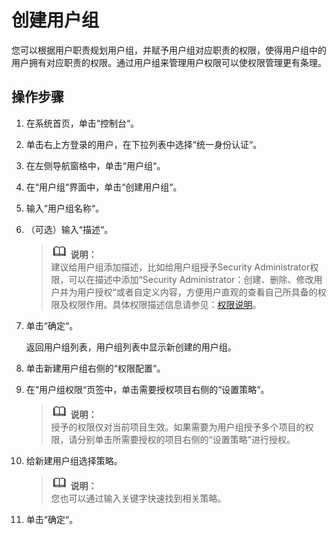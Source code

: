 # 创建用户组<a name="ZH-CN_TOPIC_0111879498"></a>

您可以根据用户职责规划用户组，并赋予用户组对应职责的权限，使得用户组中的用户拥有对应职责的权限。通过用户组来管理用户权限可以使权限管理更有条理。

## 操作步骤<a name="section30804749"></a>

1.  在系统首页，单击“控制台“。
2.  单击右上方登录的用户，在下拉列表中选择“统一身份认证“。
3.  在左侧导航窗格中，单击“用户组“。
4.  在“用户组“界面中，单击“创建用户组“。
5.  输入“用户组名称“。
6.  （可选）输入“描述“。

    >![](public_sys-resources/icon-note.gif) **说明：**   
    >建议给用户组添加描述，比如给用户组授予Security Administrator权限，可以在描述中添加“Security Administrator：创建、删除、修改用户并为用户授权“或者自定义内容，方便用户直观的查看自己所具备的权限及权限作用。具体权限描述信息请参见：[权限说明](http://support.huaweicloud.com/usermanual-permissions/zh-cn_topic_0063498930.html)。  

7.  单击“确定“。

    返回用户组列表，用户组列表中显示新创建的用户组。

8.  单击新建用户组右侧的“权限配置“。
9.  在“用户组权限“页签中，单击需要授权项目右侧的“设置策略“。

    >![](public_sys-resources/icon-note.gif) **说明：**   
    >授予的权限仅对当前项目生效。如果需要为用户组授予多个项目的权限，请分别单击所需要授权的项目右侧的“设置策略”进行授权。  

10. 给新建用户组选择策略。

    >![](public_sys-resources/icon-note.gif) **说明：**   
    >您也可以通过输入关键字快速找到相关策略。  

11. 单击“确定“。

